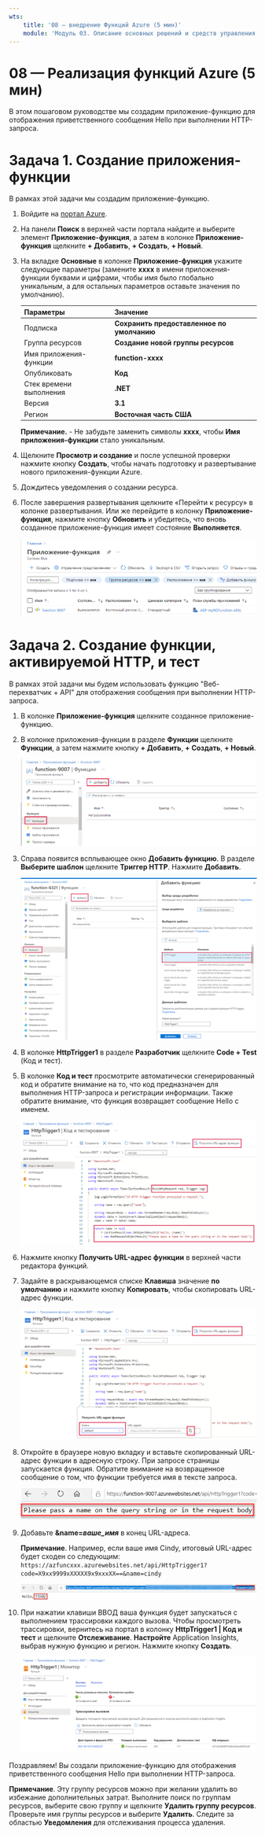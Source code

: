 ```yaml
---
wts:
    title: '08 — внедрение Функций Azure (5 мин)'
    module: 'Модуль 03. Описание основных решений и средств управления'
---
```

# 08 — Реализация функций Azure (5 мин)

В этом пошаговом руководстве мы создадим приложение-функцию для отображения приветственного сообщения Hello при выполнении HTTP-запроса. 

# Задача 1. Создание приложения-функции 

В рамках этой задачи мы создадим приложение-функцию.

1. Войдите на [портал Azure](https://portal.azure.com).

2. На панели **Поиск** в верхней части портала найдите и выберите элемент **Приложение-функция**, а затем в колонке **Приложение-функция** щелкните **+ Добавить**, **+ Создать**, **+ Новый**.

3. На вкладке **Основные** в колонке **Приложение-функция** укажите следующие параметры (замените **xxxx** в имени приложения-функции буквами и цифрами, чтобы имя было глобально уникальным, а для остальных параметров оставьте значения по умолчанию). 

    | Параметры | Значение |
    | -- | --|
    | Подписка | **Сохранить предоставленное по умолчанию** |
    | Группа ресурсов | **Создание новой группы ресурсов** |
    | Имя приложения-функции | **function-xxxx** |
    | Опубликовать | **Код** |
    | Стек времени выполнения | **.NET** |
    | Версия | **3.1** |
    | Регион | **Восточная часть США** |

    **Примечание.** -  Не забудьте заменить символы **xxxx**, чтобы **Имя приложения-функции** стало уникальным.

4. Щелкните **Просмотр и создание** и после успешной проверки нажмите кнопку **Создать**, чтобы начать подготовку и развертывание нового приложения-функции Azure.

5. Дождитесь уведомления о создании ресурса.

6. После завершения развертывания щелкните «Перейти к ресурсу» в колонке развертывания. Или же перейдите в колонку **Приложение-функция**, нажмите кнопку **Обновить** и убедитесь, что вновь созданное приложение-функция имеет состояние **Выполняется**. 

    ![Снимок экрана: страница "Приложение-функция" с новым приложением-функцией.](../images/0701.png)

# Задача 2. Создание функции, активируемой HTTP, и тест

В рамках этой задачи мы будем использовать функцию "Веб-перехватчик + API" для отображения сообщения при выполнении HTTP-запроса. 

1. В колонке **Приложение-функция** щелкните созданное приложение-функцию. 

2. В колонке приложения-функции в разделе **Функции** щелкните **Функции**, а затем нажмите кнопку **+ Добавить**, **+ Создать**, **+ Новый**.

    ![Снимок экрана: шаг выбора среды разработки в Функциях Azure на панели начала работы с .NET на портале Azure. Выделены отображаемые элементы для создания функции на портале. Выделенными элементами являются развертывание приложения-функции, добавление новой функции, функции на портале и кнопка продолжения.](../images/0702.png)

3. Справа появится всплывающее окно **Добавить функцию**. В разделе **Выберите шаблон** щелкните **Триггер HTTP**. Нажмите **Добавить**. 

    ![Снимок экрана: шаг создания функции в Функциях Azure на панели начала работы с .NET на портале Azure. Карта триггера HTTP выделена, чтобы проиллюстрировать отображение элементов, используемых для добавления нового веб-перехватчика для функции Azure.](../images/0702a.png)

4. В колонке **HttpTrigger1** в разделе **Разработчик** щелкните **Code + Test** (Код и тест). 

5. В колонке **Код и тест** просмотрите автоматически сгенерированный код и обратите внимание на то, что код предназначен для выполнения HTTP-запроса и регистрации информации. Также обратите внимание, что функция возвращает сообщение Hello с именем. 

    ![Снимок экрана: код функции. Сообщение Hello выделено.](../images/0704.png)

6. Нажмите кнопку **Получить URL-адрес функции** в верхней части редактора функций. 

7. Задайте в раскрывающемся списке **Клавиша** значение **по умолчанию** и нажмите кнопку **Копировать**, чтобы скопировать URL-адрес функции. 

    ![Снимок экрана: панель "Получить URL-адрес функции" в редакторе функций на портале Azure. Отображаемые элементы — кнопка для получения URL-адреса функции, раскрывающийся список задания клавиши и кнопка копирования URL-адреса — выделены, чтобы указать, как получить и скопировать URL-адрес функции из редактора функций.](../images/0705.png)

8. Откройте в браузере новую вкладку и вставьте скопированный URL-адрес функции в адресную строку. При запросе страницы запускается функция. Обратите внимание на возвращенное сообщение о том, что функции требуется имя в тексте запроса.

    ![Снимок экрана: сообщение с просьбой указать имя.](../images/0706.png)

9. Добавьте **&name=*ваше_имя*** в конец URL-адреса.

    **Примечание**. Например, если ваше имя Cindy, итоговый URL-адрес будет сходен со следующим: `https://azfuncxxx.azurewebsites.net/api/HttpTrigger1?code=X9xx9999xXXXXX9x9xxxXX==&name=cindy`

    ![Снимок экрана: выделенный URL-адрес функции и добавленное для примера имя пользователя в адресной строке веб-браузера. Приветственное сообщение и имя пользователя также выделяются, чтобы указать выходные данные функции в главном окне браузера.](../images/0707.png)

10. При нажатии клавиши ВВОД ваша функция будет запускаться с выполнением трассировки каждого вызова. Чтобы просмотреть трассировки, вернитесь на портал в колонку **HttpTrigger1 \| Код и тест** и щелкните **Отслеживание**. **Настройте** Application Insights, выбрав нужную функцию и регион. Нажмите кнопку **Создать**.

    ![Снимок экрана: журнал сведений о трассировке, полученный в результате выполнения функции в редакторе функций на портале Azure.](../images/0709.png) 

Поздравляем! Вы создали приложение-функцию для отображения приветственного сообщения Hello при выполнении HTTP-запроса. 

**Примечание**. Эту группу ресурсов можно при желании удалить во избежание дополнительных затрат. Выполните поиск по группам ресурсов, выберите свою группу и щелкните **Удалить группу ресурсов**. Проверьте имя группы ресурсов и выберите **Удалить**. Следите за областью **Уведомления** для отслеживания процесса удаления.
